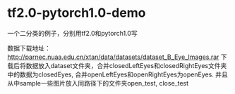 # tf2.0-pytorch1.0-demo
一个二分类的例子，分别用tf2.0和pytorch1.0写

数据下载地址：http://parnec.nuaa.edu.cn/xtan/data/datasets/dataset_B_Eye_Images.rar
下载后将数据放入dataset文件夹，合并closedLeftEyes和closedRightEyes文件夹中的数据为closedEyes, 合并openLeftEyes和openRightEyes为openEyes.
并且从中sample一些图片放入同路径下的文件夹open_test, close_test

